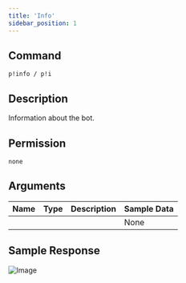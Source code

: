 ```yaml
---
title: 'Info'
sidebar_position: 1
---
```


## Command
```
p!info / p!i
```

## Description
Information about the bot.

## Permission
` none `

## Arguments
| Name | Type | Description | Sample Data |
| ---- | ---- | ----------- | ----------- |
|  |  |  | None |

## Sample Response
![Image](https://cdn.herrtxbias.net/Discord_ZATyvsEVre.png)

